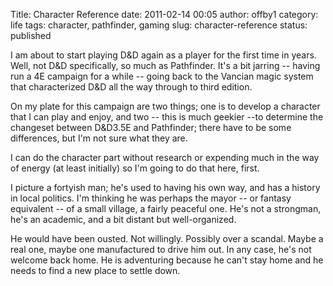 Title: Character Reference
date: 2011-02-14 00:05
author: offby1
category: life
tags: character, pathfinder, gaming
slug: character-reference
status: published

I am about to start playing D&D again as a player for the first time in years. Well, not D&D specifically, so much as Pathfinder. It's a bit jarring \-- having run a 4E campaign for a while \-- going back to the Vancian magic system that characterized D&D all the way through to third edition.

On my plate for this campaign are two things; one is to develop a character that I can play and enjoy, and two \-- this is much geekier \--to determine the changeset between D&D3.5E and Pathfinder; there have to be some differences, but I'm not sure what they are.

I can do the character part without research or expending much in the way of energy (at least initially) so I'm going to do that here, first.

I picture a fortyish man; he's used to having his own way, and has a history in local politics. I'm thinking he was perhaps the mayor \-- or fantasy equivalent \-- of a small village, a fairly peaceful one. He's not a strongman, he's an academic, and a bit distant but well-organized.

He would have been ousted. Not willingly. Possibly over a scandal. Maybe a real one, maybe one manufactured to drive him out. In any case, he's not welcome back home. He is adventuring because he can't stay home and he needs to find a new place to settle down.

